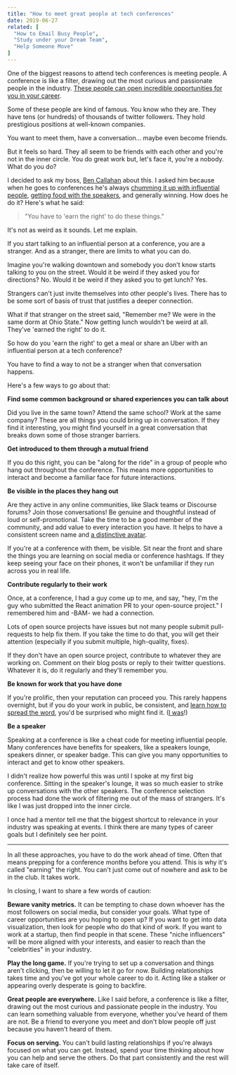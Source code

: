 ```yaml
---
title: "How to meet great people at tech conferences"
date: 2019-06-27
related: [
  "How to Email Busy People",
  "Study under your Dream Team",
  "Help Someone Move"
]
---
```


One of the biggest reasons to attend tech conferences is meeting people. A conference is like a filter, drawing out the most curious and passionate people in the industry. [These people can open incredible opportunities for you in your career](https://medium.com/swlh/your-network-determines-success-more-than-you-realize-41a3e889ecea).

Some of these people are kind of famous. You know who they are. They have tens (or hundreds) of thousands of twitter followers. They hold prestigious positions at well-known companies.

You want to meet them, have a conversation... maybe even become friends.

But it feels so hard. They all seem to be friends with each other and you're not in the inner circle. You do great work but, let's face it, you're a nobody. What do you do?

I decided to ask my boss, [Ben Callahan](https://twitter.com/bencallahan) about this. I asked him because when he goes to conferences he's always [chumming it up with influential people](https://twitter.com/bencallahan/status/591020556109119488), [getting food with the speakers](https://twitter.com/bencallahan/status/535118209478037504), and generally winning. How does he do it? Here's what he said:

> "You have to 'earn the right' to do these things."

It's not as weird as it sounds. Let me explain.

If you start talking to an influential person at a conference, you are a stranger. And as a stranger, there are limits to what you can do.

Imagine you're walking downtown and somebody you don't know starts talking to you on the street. Would it be weird if they asked you for directions? No. Would it be weird if they asked you to get lunch? Yes.

Strangers can't just invite themselves into other people's lives. There has to be some sort of basis of trust that justifies a deeper connection.

What if that stranger on the street said, "Remember me? We were in the same dorm at Ohio State." Now getting lunch wouldn't be weird at all. They've 'earned the right' to do it.

So how do you 'earn the right' to get a meal or share an Uber with an influential person at a tech conference?

You have to find a way to not be a stranger when that conversation happens.

Here's a few ways to go about that:

**Find some common background or shared experiences you can talk about**

Did you live in the same town? Attend the same school? Work at the same company? These are all things you could bring up in conversation. If they find it interesting, you might find yourself in a great conversation that breaks down some of those stranger barriers.

**Get introduced to them through a mutual friend**

If you do this right, you can be "along for the ride" in a group of people who hang out throughout the conference. This means more opportunities to interact and become a familiar face for future interactions.

**Be visible in the places they hang out**

Are they active in any online communities, like Slack teams or Discourse forums? Join those conversations! Be genuine and thoughtful instead of loud or self-promotional. Take the time to be a good member of the community, and add value to every interaction you have. It helps to have a consistent screen name and [a distinctive avatar](https://twitter.com/naval/status/1062020468725571584).

If you're at a conference with them, be visible. Sit near the front and share the things you are learning on social media or conference hashtags. If they keep seeing your face on their phones, it won't be unfamiliar if they run across you in real life.

**Contribute regularly to their work**

Once, at a conference, I had a guy come up to me, and say, "hey, I'm the guy who submitted the React animation PR to your open-source project." I remembered him and -BAM- we had a connection.

Lots of open source projects have issues but not many people submit pull-requests to help fix them. If you take the time to do that, you will get their attention (especially if you submit multiple, high-quality, fixes).

If they don't have an open source project, contribute to whatever they are working on. Comment on their blog posts or reply to their twitter questions. Whatever it is, do it regularly and they'll remember you.

**Be known for work that you have done**

If you're prolific, then your reputation can proceed you. This rarely happens overnight, but if you do your work in public, be consistent, and [learn how to spread the word](https://hacks.mozilla.org/2013/05/how-to-spread-the-word-about-your-code/), you'd be surprised who might find it. ([I was](https://daringfireball.net/linked/2015/06/07/after-dark)!)

**Be a speaker**

Speaking at a conference is like a cheat code for meeting influential people. Many conferences have benefits for speakers, like a speakers lounge, speakers dinner, or speaker badge. This can give you many opportunities to interact and get to know other speakers.

I didn't realize how powerful this was until I spoke at my first big conference. Sitting in the speaker's lounge, it was so much easier to strike up conversations with the other speakers. The conference selection process had done the work of filtering me out of the mass of strangers. It's like I was just dropped into the inner circle.

I once had a mentor tell me that the biggest shortcut to relevance in your industry was speaking at events. I think there are many types of career goals but I definitely see her point.

* * *

In all these approaches, you have to do the work ahead of time. Often that means prepping for a conference months before you attend. This is why it's called "earning" the right. You can't just come out of nowhere and ask to be in the club. It takes work.

In closing, I want to share a few words of caution:

**Beware vanity metrics.** It can be tempting to chase down whoever has the most followers on social media, but consider your goals. What type of career opportunities are you hoping to open up? If you want to get into data visualization, then look for people who do that kind of work. If you want to work at a startup, then find people in that scene. These "niche influencers" will be more aligned with your interests, and easier to reach than the "celebrities" in your industry.

**Play the long game.** If you're trying to set up a conversation and things aren't clicking, then be willing to let it go for now. Building relationships takes time and you've got your whole career to do it. Acting like a stalker or appearing overly desperate is going to backfire.

**Great people are everywhere.** Like I said before, a conference is like a filter, drawing out the most curious and passionate people in the industry. You can learn something valuable from everyone, whether you've heard of them are not. Be a friend to everyone you meet and don't blow people off just because you haven't heard of them.

**Focus on serving.** You can't build lasting relationships if you're always focused on what you can get. Instead, spend your time thinking about how you can help and serve the others. Do that part consistently and the rest will take care of itself.
